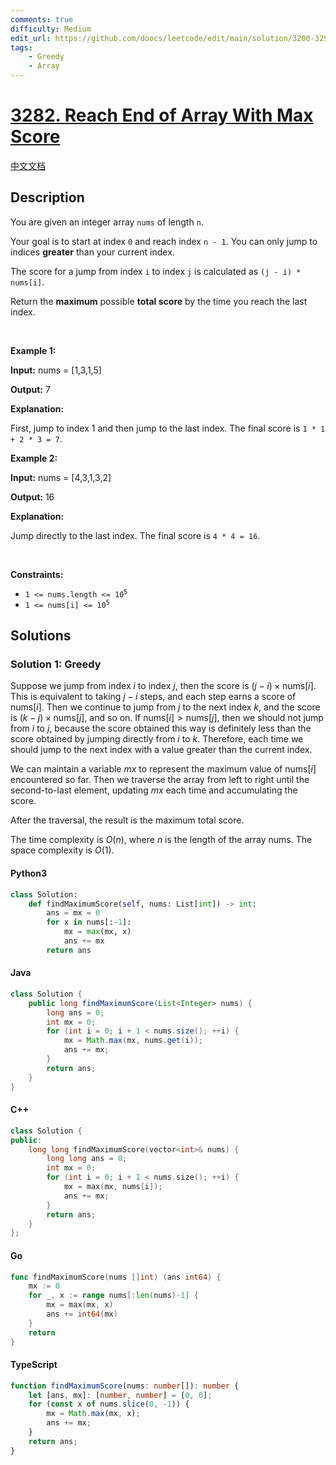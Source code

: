 ```yaml
---
comments: true
difficulty: Medium
edit_url: https://github.com/doocs/leetcode/edit/main/solution/3200-3299/3282.Reach%20End%20of%20Array%20With%20Max%20Score/README_EN.md
tags:
    - Greedy
    - Array
---
```


<!-- problem:start -->

# [3282. Reach End of Array With Max Score](https://leetcode.com/problems/reach-end-of-array-with-max-score)

[中文文档](/solution/3200-3299/3282.Reach%20End%20of%20Array%20With%20Max%20Score/README.md)

## Description

<!-- description:start -->

<p>You are given an integer array <code>nums</code> of length <code>n</code>.</p>

<p>Your goal is to start at index <code>0</code> and reach index <code>n - 1</code>. You can only jump to indices <strong>greater</strong> than your current index.</p>

<p>The score for a jump from index <code>i</code> to index <code>j</code> is calculated as <code>(j - i) * nums[i]</code>.</p>

<p>Return the <strong>maximum</strong> possible <b>total score</b> by the time you reach the last index.</p>

<p>&nbsp;</p>
<p><strong class="example">Example 1:</strong></p>

<div class="example-block">
<p><strong>Input:</strong> <span class="example-io">nums = [1,3,1,5]</span></p>

<p><strong>Output:</strong> 7</p>

<p><strong>Explanation:</strong></p>

<p>First, jump to index 1 and then jump to the last index. The final score is <code>1 * 1 + 2 * 3 = 7</code>.</p>
</div>

<p><strong class="example">Example 2:</strong></p>

<div class="example-block">
<p><strong>Input:</strong> <span class="example-io">nums = [4,3,1,3,2]</span></p>

<p><strong>Output:</strong> 16</p>

<p><strong>Explanation:</strong></p>

<p>Jump directly to the last index. The final score is <code>4 * 4 = 16</code>.</p>
</div>

<p>&nbsp;</p>
<p><strong>Constraints:</strong></p>

<ul>
	<li><code>1 &lt;= nums.length &lt;= 10<sup>5</sup></code></li>
	<li><code>1 &lt;= nums[i] &lt;= 10<sup>5</sup></code></li>
</ul>

<!-- description:end -->

## Solutions

<!-- solution:start -->

### Solution 1: Greedy

Suppose we jump from index $i$ to index $j$, then the score is $(j - i) \times \text{nums}[i]$. This is equivalent to taking $j - i$ steps, and each step earns a score of $\text{nums}[i]$. Then we continue to jump from $j$ to the next index $k$, and the score is $(k - j) \times \text{nums}[j]$, and so on. If $\text{nums}[i] \gt \text{nums}[j]$, then we should not jump from $i$ to $j$, because the score obtained this way is definitely less than the score obtained by jumping directly from $i$ to $k$. Therefore, each time we should jump to the next index with a value greater than the current index.

We can maintain a variable $mx$ to represent the maximum value of $\text{nums}[i]$ encountered so far. Then we traverse the array from left to right until the second-to-last element, updating $mx$ each time and accumulating the score.

After the traversal, the result is the maximum total score.

The time complexity is $O(n)$, where $n$ is the length of the array $\text{nums}$. The space complexity is $O(1)$.

<!-- tabs:start -->

#### Python3

```python
class Solution:
    def findMaximumScore(self, nums: List[int]) -> int:
        ans = mx = 0
        for x in nums[:-1]:
            mx = max(mx, x)
            ans += mx
        return ans
```

#### Java

```java
class Solution {
    public long findMaximumScore(List<Integer> nums) {
        long ans = 0;
        int mx = 0;
        for (int i = 0; i + 1 < nums.size(); ++i) {
            mx = Math.max(mx, nums.get(i));
            ans += mx;
        }
        return ans;
    }
}
```

#### C++

```cpp
class Solution {
public:
    long long findMaximumScore(vector<int>& nums) {
        long long ans = 0;
        int mx = 0;
        for (int i = 0; i + 1 < nums.size(); ++i) {
            mx = max(mx, nums[i]);
            ans += mx;
        }
        return ans;
    }
};
```

#### Go

```go
func findMaximumScore(nums []int) (ans int64) {
	mx := 0
	for _, x := range nums[:len(nums)-1] {
		mx = max(mx, x)
		ans += int64(mx)
	}
	return
}
```

#### TypeScript

```ts
function findMaximumScore(nums: number[]): number {
    let [ans, mx]: [number, number] = [0, 0];
    for (const x of nums.slice(0, -1)) {
        mx = Math.max(mx, x);
        ans += mx;
    }
    return ans;
}
```

<!-- tabs:end -->

<!-- solution:end -->

<!-- problem:end -->
